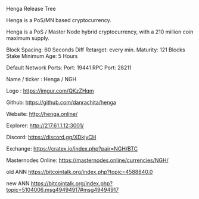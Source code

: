 Henga Release Tree

Henga is a PoS/MN based cryptocurrency.

Henga is a PoS / Master Node hybrid cryptocurrency, with a 210 million coin maximum supply.

Block Spacing: 60 Seconds
Diff Retarget: every min.
Maturity: 121 Blocks
Stake Minimum Age: 5 Hours

Default Network Ports:
Port: 19441
RPC Port: 28211

Name / ticker : Henga / NGH     

Logo : https://imgur.com/QKzZHqm

Github: https://github.com/danrachita/henga

Website: http://henga.online/

Explorer: http://217.61.1.12:3001/

Discord: https://discord.gg/XDkjyCH

Exchange: https://cratex.io/index.php?pair=NGH/BTC

Masternodes Online: https://masternodes.online/currencies/NGH/

old ANN   https://bitcointalk.org/index.php?topic=4588840.0

new ANN   https://bitcointalk.org/index.php?topic=5104006.msg49494917#msg49494917

         
